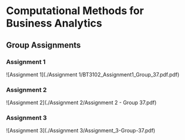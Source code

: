 # Computational Methods for Business Analytics
## Group Assignments

### Assignment 1
![Assignment 1](./Assignment 1/BT3102_Assignment1_Group_37.pdf.pdf)

### Assignment 2
![Assignment 2](./Assignment 2/Assignment 2 - Group 37.pdf)

### Assignment 3
![Assignment 3](./Assignment 3/Assignment_3-Group-37.pdf)
 

